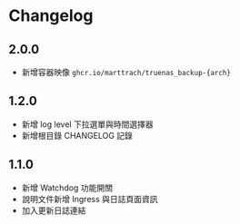 # Changelog

## 2.0.0
- 新增容器映像 `ghcr.io/marttrach/truenas_backup-{arch}`

## 1.2.0
- 新增 log level 下拉選單與時間選擇器
- 新增根目錄 CHANGELOG 記錄

## 1.1.0
- 新增 Watchdog 功能開關
- 說明文件新增 Ingress 與日誌頁面資訊
- 加入更新日誌連結
